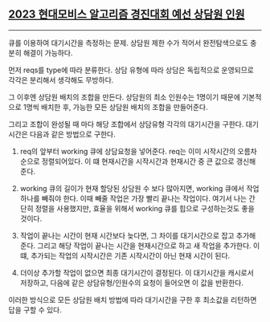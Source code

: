 ## [2023 현대모비스 알고리즘 경진대회 예선 상담원 인원](https://school.programmers.co.kr/learn/courses/30/lessons/214288)

---

큐를 이용하여 대기시간을 측정하는 문제. 상담원 제한 수가 적어서 완전탐색으로도 충분히 해결이 가능하다.

먼저 reqs를 type에 따라 분류한다. 상담 유형에 따라 상담은 독립적으로 운영되므로 각각은 분리해서 생각해도 무방하다.

그 이후엔 상담원 배치의 조합을 만든다. 상담원의 최소 인원수는 1명이기 때문에 기본적으로 1명씩 배치한 후, 가능한 모든 상담원 배치의 조합을 만들어준다.

그리고 조합이 완성될 때 마다 해당 조합에서 상담유형 각각의 대기시간을 구한다. 대기시간은 다음과 같은 방법으로 구한다.

1. req의 앞부터 working 큐에 상담요청을 넣어준다. req는 이미 시작시간의 오름차순으로 정렬되어있다. 이 떄 현재시간을 시작시간과 현재시간 중 큰 값으로 갱신해준다.

2. working 큐의 길이가 현재 할당된 상담원 수 보다 많아지면, working 큐에서 작업 하나를 빼줘야 한다. 이때 빼줄 작업은 가장 빨리 끝나는 작업이다. 여기서 나는 간단히 정렬을 사용했지만, 효율을 위해서 working 큐를 힙으로 구성하는것도 좋을 것이다.

3. 작업이 끝나는 시간이 현재 시간보다 늦다면, 그 차이를 대기시간으로 잡고 추가해준다. 그리고 해당 작업이 끝나는 시간을 현재시간으로 하고 새 작업을 추가한다. 이 떄, 추가되는 작업의 시작시간은 기존 시작시간이 아닌 현재 시간이 된다.

4. 더이상 추가할 작업이 없으면 최종 대기시간이 결정된다. 이 대기시간을 캐시로서 저장하고, 다음에 같은 상담유형/인원수의 요청이 들어오면 이 값을 반환한다.

이러한 방식으로 모든 상담원 배치 방법에 따라 대기시간을 구한 후 최소값을 리턴하면 답을 구할 수 있다.
